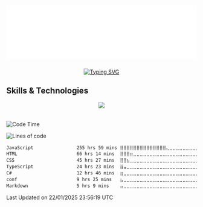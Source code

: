 <h1 align="center">
    <a href="https://github.com/peepyk">
        <img src="/img/name.svg" alt="Peepyk"/>
    </a>
</h1>

<p align="center">
    <a href="https://github.com/peepyk">
        <img 
            src="https://readme-typing-svg.demolab.com?font=Karla&weight=800&size=32&letterSpacing=&duration=3333&pause=333&color=FFFFFF&center=true&vCenter=true&random=true&width=500&height=52&lines=JAVASCRIPT+THE+GOAT%F0%9F%94%A5;C%23%F0%9F%91%8D;HTML%F0%9F%98%90;BLENDER%F0%9F%98%B5%E2%80%8D%F0%9F%92%AB;CSS%F0%9F%98%B0;TYPESCRIPT%F0%9F%91%BB;VSCODE%F0%9F%8C%88%F0%9F%A7%8A%F0%9F%A4%97;Don't+know+how+to+exit+VIM%F0%9F%92%80;PYTHON%F0%9F%98%98;TAILWIND+%3E+CSS%F0%9F%9B%90;SQL%F0%9F%98%B1;REACT%F0%9F%98%8D;THREEJS%F0%9F%A5%B0;LENIS%F0%9F%91%BD;ARCH%E2%98%A0%EF%B8%8F%F0%9F%98%88%F0%9F%9B%90" alt="Typing SVG"
        />
    </a>
</p>

<h2>Skills & Technologies</h2>
<div align="center">
    <a href="https://github.com/peepyk">
        <img
            src="https://skillicons.dev/icons?i=htmx,html,css,js,ts,react,tailwind,vite,threejs,babel,py,opencv,mysql,npm,cs,git,github,gitlab,blender,obsidian,md,vscode,vim,arduino,raspberrypi,linux,arch,kali,bash,powershell,discord,bots&perline=16"
        />
    </a>
</div>

<br>

<!--START_SECTION:waka1-->
![Code Time](http://img.shields.io/badge/Code%20Time-448%20hrs%209%20mins-blue)

![Lines of code](https://img.shields.io/badge/From%20Hello%20World%20I%27ve%20Written-61.7%20thousand%20lines%20of%20code-blue)


<!--END_SECTION:waka1-->

<!--START_SECTION:waka2-->

```txt
JavaScript                255 hrs 59 mins ⣿⣿⣿⣿⣿⣿⣿⣿⣿⣿⣿⣿⣿⣿⣄⣀⣀⣀⣀⣀⣀⣀⣀⣀⣀   56.82 %
HTML                      66 hrs 14 mins  ⣿⣿⣿⣶⣀⣀⣀⣀⣀⣀⣀⣀⣀⣀⣀⣀⣀⣀⣀⣀⣀⣀⣀⣀⣀   14.70 %
CSS                       45 hrs 27 mins  ⣿⣿⣦⣀⣀⣀⣀⣀⣀⣀⣀⣀⣀⣀⣀⣀⣀⣀⣀⣀⣀⣀⣀⣀⣀   10.09 %
TypeScript                24 hrs 23 mins  ⣿⣤⣀⣀⣀⣀⣀⣀⣀⣀⣀⣀⣀⣀⣀⣀⣀⣀⣀⣀⣀⣀⣀⣀⣀   05.41 %
C#                        12 hrs 46 mins  ⣶⣀⣀⣀⣀⣀⣀⣀⣀⣀⣀⣀⣀⣀⣀⣀⣀⣀⣀⣀⣀⣀⣀⣀⣀   02.83 %
conf                      9 hrs 25 mins   ⣦⣀⣀⣀⣀⣀⣀⣀⣀⣀⣀⣀⣀⣀⣀⣀⣀⣀⣀⣀⣀⣀⣀⣀⣀   02.09 %
Markdown                  5 hrs 9 mins    ⣤⣀⣀⣀⣀⣀⣀⣀⣀⣀⣀⣀⣀⣀⣀⣀⣀⣀⣀⣀⣀⣀⣀⣀⣀   01.15 %
```

<!--END_SECTION:waka2-->

<!--START_SECTION:waka3-->

 Last Updated on 22/01/2025 23:56:19 UTC
<!--END_SECTION:waka3-->

<!-- <details>
    <summary>
        <h2>WakaTime</h2>
    </summary>
    <p>Total time coding (SINCE MAY 10 2024)</p>
    <a href="https://wakatime.com/@2fc4c9cb-5e2f-4907-b9db-19e637b87e19" target="_blank">
        <img src="https://wakatime.com/badge/user/2fc4c9cb-5e2f-4907-b9db-19e637b87e19.svg"></img>
    </a>
    <a href="https://wakatime.com/share/@2fc4c9cb-5e2f-4907-b9db-19e637b87e19/589c7fef-7514-4a82-b788-c37d1a42de9b.svg" target="_blank">
    <img src="https://wakatime.com/share/@2fc4c9cb-5e2f-4907-b9db-19e637b87e19/589c7fef-7514-4a82-b788-c37d1a42de9b.svg" alt="WakaTime Stats"/>
    </a>
</details>

<details>
  <summary>
    <h2>Monkeytype</h2>
  </summary>
    <a href="https://monkeytype.com/profile/peepyk" target="_blank">
        <img src="/img/monkeytype.png" alt="Monkeytype Stats"/>
    </a>
</details> -->